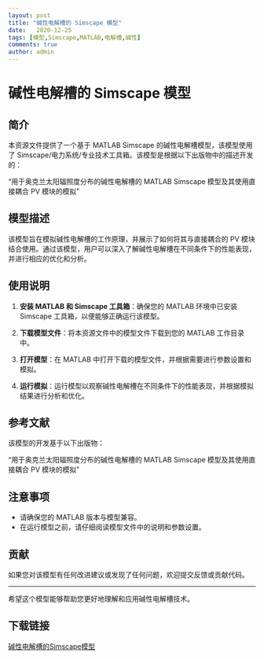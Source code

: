 ```yaml
---
layout: post
title: "碱性电解槽的 Simscape 模型"
date:   2020-12-25
tags: [模型,Simscape,MATLAB,电解槽,碱性]
comments: true
author: admin
---
```

# 碱性电解槽的 Simscape 模型

## 简介

本资源文件提供了一个基于 MATLAB Simscape 的碱性电解槽模型，该模型使用了 Simscape/电力系统/专业技术工具箱。该模型是根据以下出版物中的描述开发的：

“用于奥克兰太阳辐照度分布的碱性电解槽的 MATLAB Simscape 模型及其使用直接耦合 PV 模块的模拟”

## 模型描述

该模型旨在模拟碱性电解槽的工作原理，并展示了如何将其与直接耦合的 PV 模块结合使用。通过该模型，用户可以深入了解碱性电解槽在不同条件下的性能表现，并进行相应的优化和分析。

## 使用说明

1. **安装 MATLAB 和 Simscape 工具箱**：确保您的 MATLAB 环境中已安装 Simscape 工具箱，以便能够正确运行该模型。

2. **下载模型文件**：将本资源文件中的模型文件下载到您的 MATLAB 工作目录中。

3. **打开模型**：在 MATLAB 中打开下载的模型文件，并根据需要进行参数设置和模拟。

4. **运行模拟**：运行模型以观察碱性电解槽在不同条件下的性能表现，并根据模拟结果进行分析和优化。

## 参考文献

该模型的开发基于以下出版物：

“用于奥克兰太阳辐照度分布的碱性电解槽的 MATLAB Simscape 模型及其使用直接耦合 PV 模块的模拟”

## 注意事项

- 请确保您的 MATLAB 版本与模型兼容。
- 在运行模型之前，请仔细阅读模型文件中的说明和参数设置。

## 贡献

如果您对该模型有任何改进建议或发现了任何问题，欢迎提交反馈或贡献代码。

---

希望这个模型能够帮助您更好地理解和应用碱性电解槽技术。

## 下载链接

[碱性电解槽的Simscape模型](https://pan.quark.cn/s/b105b4730369)